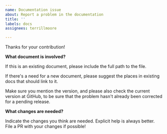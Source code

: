 ```yaml
---
name: Documentation issue
about: Report a problem in the documentation
title: ''
labels: docs
assignees: terrillmoore

---
```


Thanks for your contribution!

**What document is involved?**

If this is an existing document, please include the full path to the file.

If there's a need for a new document, please suggest the places in existing docs that should link to it.

Make sure you mention the version, and please also check the current version at GitHub, to be sure that the problem hasn't already been corrected for a pending release.

**What changes are needed?**

Indicate the changes you think are needed. Explicit help is always better. File a PR with your changes if possible!
